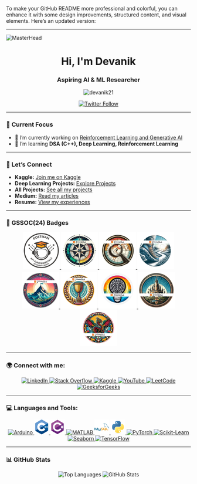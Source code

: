 To make your GitHub README more professional and colorful, you can enhance it with some design improvements, structured content, and visual elements. Here’s an updated version:

---

![MasterHead](https://www.isical.ac.in/~cvpr/ICDARWML23/images/deepLearning.gif)

<h1 align="center">Hi, I'm Devanik</h1>
<h3 align="center">Aspiring AI & ML Researcher</h3>

<p align="center">
  <img src="https://komarev.com/ghpvc/?username=devanik21&label=Profile%20views&color=0e75b6&style=flat" alt="devanik21" />
</p>
<p align="center">
  <a href="https://www.linkedin.com/in/devanik" target="_blank">
    <img src="https://img.shields.io/twitter/follow/devanik2005?logo=twitter&style=for-the-badge" alt="Twitter Follow" />
  </a>
</p>

---

### 🚀 **Current Focus**

- 🔭 I’m currently working on [Reinforcement Learning and Generative AI](https://drive.google.com/file/d/1gk_2cJrcSJH_XLlqIO1eeJejWZiZIFR6/view?usp=drive_link)
- 🌱 I’m learning **DSA (C++), Deep Learning, Reinforcement Learning**

---

### 🤝 **Let’s Connect**

- **Kaggle:** [Join me on Kaggle](https://www.kaggle.com/devanikdebnath)
- **Deep Learning Projects:** [Explore Projects](https://drive.google.com/drive/folders/16GRPHyUeSOloOcb75bBmv9ifADLA1vCU?usp=drive_link)
- **All Projects:** [See all my projects](https://drive.google.com/drive/folders/1MxeMfrirlNCzUA_4-NPGoVy2rS6u2qcq?usp=drive_link)
- **Medium:** [Read my articles](https://medium.com/@devanik2005)
- **Resume:** [View my experiences](https://docs.google.com/document/d/1gEcT11jWvIx3YUNRBTBoqFwQRa3gLkZr/edit?usp=drive_link&ouid=116860042702134146093&rtpof=true&sd=true)

---

### 🏅 **GSSOC(24) Badges**

<div align='center'>
  <a href="https://gssoc.girlscript.tech/leaderboard">
    <img src="https://raw.githubusercontent.com/girlscript/gssoc-website-new/main/public/badges/postman.png" width="100" height="100" />
    <img src="https://github.com/girlscript/gssoc-website-new/blob/main/public/badges/1.png" width="100" height="100" />
    <img src="https://github.com/girlscript/gssoc-website-new/blob/main/public/badges/2.png" width="100" height="100" />
    <img src="https://github.com/girlscript/gssoc-website-new/blob/main/public/badges/3.png" width="100" height="100" />
    <img src="https://github.com/girlscript/gssoc-website-new/blob/main/public/badges/4.png" width="100" height="100" />
    <img src="https://github.com/girlscript/gssoc-website-new/blob/main/public/badges/5.png" width="100" height="100" />
    <img src="https://github.com/girlscript/gssoc-website-new/blob/main/public/badges/6.png" width="105" height="105" />
    <img src="https://github.com/girlscript/gssoc-website-new/blob/main/public/badges/7.png" width="100" height="100" />
    <img src="https://github.com/girlscript/gssoc-website-new/blob/main/public/badges/8.png" width="100" height="100" />
  </a>
</div>

---

### 🌍 **Connect with me:**

<p align="center">
  <a href="https://linkedin.com/in/devanik" target="blank">
    <img src="https://raw.githubusercontent.com/rahuldkjain/github-profile-readme-generator/master/src/images/icons/Social/linked-in-alt.svg" alt="LinkedIn" height="30" width="40" />
  </a>
  <a href="https://stackoverflow.com/users/23631278/devanik" target="blank">
    <img src="https://raw.githubusercontent.com/rahuldkjain/github-profile-readme-generator/master/src/images/icons/Social/stack-overflow.svg" alt="Stack Overflow" height="30" width="40" />
  </a>
  <a href="https://kaggle.com/devanikdebnath" target="blank">
    <img src="https://raw.githubusercontent.com/rahuldkjain/github-profile-readme-generator/master/src/images/icons/Social/kaggle.svg" alt="Kaggle" height="30" width="40" />
  </a>
  <a href="https://www.youtube.com/channel/UCuCFrmWZmHNcAE8JR616ByA" target="blank">
    <img src="https://raw.githubusercontent.com/rahuldkjain/github-profile-readme-generator/master/src/images/icons/Social/youtube.svg" alt="YouTube" height="30" width="40" />
  </a>
  <a href="https://www.leetcode.com/devnic" target="blank">
    <img src="https://raw.githubusercontent.com/rahuldkjain/github-profile-readme-generator/master/src/images/icons/Social/leet-code.svg" alt="LeetCode" height="30" width="40" />
  </a>
  <a href="https://auth.geeksforgeeks.org/user/debnathra907r" target="blank">
    <img src="https://raw.githubusercontent.com/rahuldkjain/github-profile-readme-generator/master/src/images/icons/Social/geeks-for-geeks.svg" alt="GeeksforGeeks" height="30" width="40" />
  </a>
</p>

---

### 💻 **Languages and Tools:**

<p align="center">
  <a href="https://www.arduino.cc/" target="_blank">
    <img src="https://cdn.worldvectorlogo.com/logos/arduino-1.svg" alt="Arduino" width="40" height="40"/>
  </a>
  <a href="https://www.w3schools.com/cpp/" target="_blank">
    <img src="https://raw.githubusercontent.com/devicons/devicon/master/icons/cplusplus/cplusplus-original.svg" alt="C++" width="40" height="40"/>
  </a>
  <a href="https://www.w3schools.com/cs/" target="_blank">
    <img src="https://raw.githubusercontent.com/devicons/devicon/master/icons/csharp/csharp-original.svg" alt="C#" width="40" height="40"/>
  </a>
  <a href="https://www.mathworks.com/" target="_blank">
    <img src="https://upload.wikimedia.org/wikipedia/commons/2/21/Matlab_Logo.png" alt="MATLAB" width="40" height="40"/>
  </a>
  <a href="https://www.mysql.com/" target="_blank">
    <img src="https://raw.githubusercontent.com/devicons/devicon/master/icons/mysql/mysql-original-wordmark.svg" alt="MySQL" width="40" height="40"/>
  </a>
  <a href="https://www.python.org" target="_blank">
    <img src="https://raw.githubusercontent.com/devicons/devicon/master/icons/python/python-original.svg" alt="Python" width="40" height="40"/>
  </a>
  <a href="https://pytorch.org/" target="_blank">
    <img src="https://www.vectorlogo.zone/logos/pytorch/pytorch-icon.svg" alt="PyTorch" width="40" height="40"/>
  </a>
  <a href="https://scikit-learn.org/" target="_blank">
    <img src="https://upload.wikimedia.org/wikipedia/commons/0/05/Scikit_learn_logo_small.svg" alt="Scikit-Learn" width="40" height="40"/>
  </a>
  <a href="https://seaborn.pydata.org/" target="_blank">
    <img src="https://seaborn.pydata.org/_images/logo-mark-lightbg.svg" alt="Seaborn" width="40" height="40"/>
  </a>
  <a href="https://www.tensorflow.org" target="_blank">
    <img src="https://www.vectorlogo.zone/logos/tensorflow/tensorflow-icon.svg" alt="TensorFlow" width="40" height="40"/>
  </a>
</p>

---

### 📊 **GitHub Stats**

<p align="center">
  <img src="https://github-readme-stats.vercel.app/api/top-langs?username=devanik21&show_icons=true&locale=en&layout=compact" alt="Top Languages" />
  <img src="https://github-readme-stats.vercel.app/api?username=devanik21&show_icons=true&locale=en" alt="GitHub Stats" />
  <img src="https://github-readme-streak-stats.herokuapp.com
